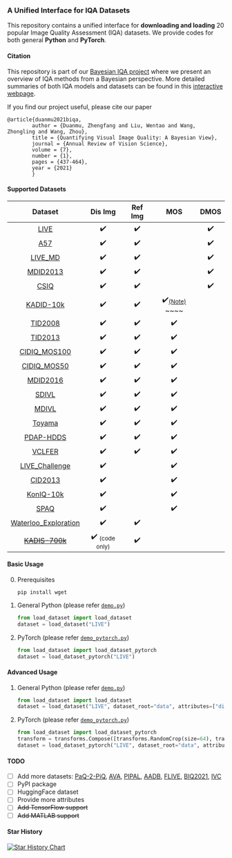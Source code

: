 ### A Unified Interface for IQA Datasets

This repository contains a unified interface for **downloading and loading** 20 popular Image Quality Assessment (IQA) datasets. We provide codes for both general **Python** and **PyTorch**.

#### Citation

This repository is part of our [Bayesian IQA project](http://ivc.uwaterloo.ca/research/bayesianIQA/) where we present an overview of IQA methods from a Bayesian perspective. More detailed summaries of both IQA models and datasets can be found in this [interactive webpage](http://ivc.uwaterloo.ca/research/bayesianIQA/).

If you find our project useful, please cite our paper
```
@article{duanmu2021biqa,
        author = {Duanmu, Zhengfang and Liu, Wentao and Wang, Zhongling and Wang, Zhou},
        title = {Quantifying Visual Image Quality: A Bayesian View},
        journal = {Annual Review of Vision Science},
        volume = {7},
        number = {1},
        pages = {437-464},
        year = {2021}
        }
```

#### Supported Datasets

|                                        Dataset                                        |      Dis Img       |      Ref Img       |        MOS         |        DMOS        |
| :-----------------------------------------------------------------------------------: | :----------------: | :----------------: | :----------------: | :----------------: |
|          [LIVE](https://live.ece.utexas.edu/research/quality/subjective.htm)          | :heavy_check_mark: | :heavy_check_mark: |                    | :heavy_check_mark: |
|            [A57](http://vision.eng.shizuoka.ac.jp/mod/page/view.php?id=26)            | :heavy_check_mark: | :heavy_check_mark: |                    | :heavy_check_mark: |
| [LIVE_MD](https://live.ece.utexas.edu/research/Quality/live_multidistortedimage.html) | :heavy_check_mark: | :heavy_check_mark: |                    | :heavy_check_mark: |
|               [MDID2013](https://ieeexplore.ieee.org/document/6879255)                | :heavy_check_mark: | :heavy_check_mark: |                    | :heavy_check_mark: |
|           [CSIQ](http://vision.eng.shizuoka.ac.jp/mod/page/view.php?id=23)            | :heavy_check_mark: | :heavy_check_mark: |                    | :heavy_check_mark: |
|            [KADID-10k](http://database.mmsp-kn.de/kadid-10k-database.html)            | :heavy_check_mark: | :heavy_check_mark: | :heavy_check_mark:<sub>[(Note)](https://github.com/icbcbicc/IQA-Dataset/issues/3#issuecomment-2192649304)</sub> ~~~~|                    |
|                  [TID2008](http://www.ponomarenko.info/tid2008.htm)                   | :heavy_check_mark: | :heavy_check_mark: | :heavy_check_mark: |                    |
|                  [TID2013](http://www.ponomarenko.info/tid2013.htm)                   | :heavy_check_mark: | :heavy_check_mark: | :heavy_check_mark: |                    |
|              [CIDIQ_MOS100](https://www.ntnu.edu/web/colourlab/software)              | :heavy_check_mark: | :heavy_check_mark: | :heavy_check_mark: |                    |
|              [CIDIQ_MOS50](https://www.ntnu.edu/web/colourlab/software)               | :heavy_check_mark: | :heavy_check_mark: | :heavy_check_mark: |                    |
|  [MDID2016](https://www.sciencedirect.com/science/article/abs/pii/S0031320316301911)  | :heavy_check_mark: | :heavy_check_mark: | :heavy_check_mark: |                    |
|           [SDIVL](http://www.ivl.disco.unimib.it/activities/imagequality/)            | :heavy_check_mark: | :heavy_check_mark: | :heavy_check_mark: |                    |
|           [MDIVL](http://www.ivl.disco.unimib.it/activities/imagequality/)            | :heavy_check_mark: | :heavy_check_mark: | :heavy_check_mark: |                    |
|                 [Toyama](http://mict.eng.u-toyama.ac.jp/mictdb.html)                  | :heavy_check_mark: | :heavy_check_mark: | :heavy_check_mark: |                    |
|           [PDAP-HDDS](https://sites.google.com/site/eelab907/zi-liao-ku)              | :heavy_check_mark: | :heavy_check_mark: | :heavy_check_mark: |                    |
|                 [VCLFER](https://www.vcl.fer.hr/quality/vclfer.html)                  | :heavy_check_mark: | :heavy_check_mark: | :heavy_check_mark: |                    |
|     [LIVE_Challenge](https://live.ece.utexas.edu/research/ChallengeDB/index.html)     | :heavy_check_mark: |                    | :heavy_check_mark: |                    |
|               [CID2013](https://zenodo.org/record/2647033#.YDSi73X0kUc)               | :heavy_check_mark: |                    | :heavy_check_mark: |                    |
|            [KonIQ-10k](http://database.mmsp-kn.de/koniq-10k-database.html)            | :heavy_check_mark: |                    | :heavy_check_mark: |                    |
|                        [SPAQ](https://github.com/h4nwei/SPAQ)                         | :heavy_check_mark: |                    | :heavy_check_mark: |                    |
|         [Waterloo_Exploration](https://ece.uwaterloo.ca/~k29ma/exploration/)          | :heavy_check_mark: | :heavy_check_mark: |                    |                    |
|           [<del>KADIS-700k</del>](http://database.mmsp-kn.de/kadid-10k-database.html)            | :heavy_check_mark:  <sub>(code only)</sub> | :heavy_check_mark: |                    |                    |

#### Basic Usage

0. Prerequisites
    ```shell
    pip install wget
    ```

1. General Python (please refer [```demo.py```](demo.py))

    ```python
    from load_dataset import load_dataset
    dataset = load_dataset("LIVE")
    ```

2. PyTorch (please refer [```demo_pytorch.py```](demo_pytorch.py))

    ```python
    from load_dataset import load_dataset_pytorch
    dataset = load_dataset_pytorch("LIVE")
    ```

#### Advanced Usage

1. General Python (please refer [```demo.py```](demo.py))

    ```python
    from load_dataset import load_dataset
    dataset = load_dataset("LIVE", dataset_root="data", attributes=["dis_img_path", "dis_type", "ref_img_path", "score"], download=True)
    ```

2. PyTorch (please refer [```demo_pytorch.py```](demo_pytorch.py))

    ```python
    from load_dataset import load_dataset_pytorch
    transform = transforms.Compose([transforms.RandomCrop(size=64), transforms.ToTensor()])
    dataset = load_dataset_pytorch("LIVE", dataset_root="data", attributes=["dis_img_path", "dis_type", "ref_img_path", "score"], download=True, transform=transform)
    ```

#### TODO

- [ ] Add more datasets: [PaQ-2-PiQ](https://github.com/baidut/PaQ-2-PiQ), [AVA](https://github.com/mtobeiyf/ava_downloader), [PIPAL](https://www.jasongt.com/projectpages/pipal.html), [AADB](https://github.com/aimerykong/deepImageAestheticsAnalysis), [FLIVE](https://github.com/niu-haoran/FLIVE_Database/blob/master/database_prep.ipynb), [BIQ2021](https://github.com/nisarahmedrana/BIQ2021), [IVC](http://ivc.univ-nantes.fr/en/databases/Subjective_Database/)
- [ ] PyPI package
- [ ] HuggingFace dataset
- [ ] Provide more attributes
- [ ] ~~Add TensorFlow support~~
- [ ] ~~Add MATLAB support~~

#### Star History

[![Star History Chart](https://api.star-history.com/svg?repos=icbcbicc/IQA-Dataset&type=Date)](https://star-history.com/#icbcbicc/IQA-Dataset&Date)